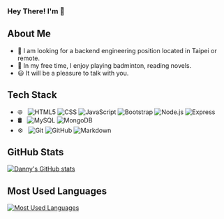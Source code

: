 ### Hey There! I'm 👋

## About Me
- 🌱 I am looking for a backend engineering position located in Taipei or remote.
- 📖 In my free time, I enjoy playing badminton, reading novels.
- 😃 It will be a pleasure to talk with you.

## Tech Stack
- 🌐 &nbsp;
  ![HTML5](https://img.shields.io/badge/-HTML5-333333?style=flat&logo=HTML5)
  ![CSS](https://img.shields.io/badge/-CSS-333333?style=flat&logo=CSS3&logoColor=1572B6)
  ![JavaScript](https://img.shields.io/badge/-JavaScript-333333?style=flat&logo=javascript)
  ![Bootstrap](https://img.shields.io/badge/-Bootstrap-333333?style=flat&logo=bootstrap&logoColor=563D7C)
  ![Node.js](https://img.shields.io/badge/-Node.js-333333?style=flat&logo=node.js)
  ![Express](https://img.shields.io/badge/-Express-000?&logo=Express)
- 🛢 &nbsp;
  ![MySQL](https://img.shields.io/badge/-MySQL-333333?style=flat&logo=mysql)
  ![MongoDB](https://img.shields.io/badge/-MongoDB-333333?style=flat&logo=mongodb)
- ⚙️ &nbsp;
  ![Git](https://img.shields.io/badge/-Git-333333?style=flat&logo=git)
  ![GitHub](https://img.shields.io/badge/-GitHub-333333?style=flat&logo=github)
  ![Markdown](https://img.shields.io/badge/-Markdown-333333?style=flat&logo=markdown)

## GitHub Stats
 [![Danny's GitHub stats](https://github-readme-stats.vercel.app/api?username=DannyHucc&hide=stars,prs&show_icons=true&theme=algolia)](https://github.com/DannyHucc)

## Most Used Languages
  [![Most Used Languages](https://github-readme-stats.vercel.app/api/top-langs/?username=DannyHucc&layout=pie)](https://github.com/DannyHucc)
